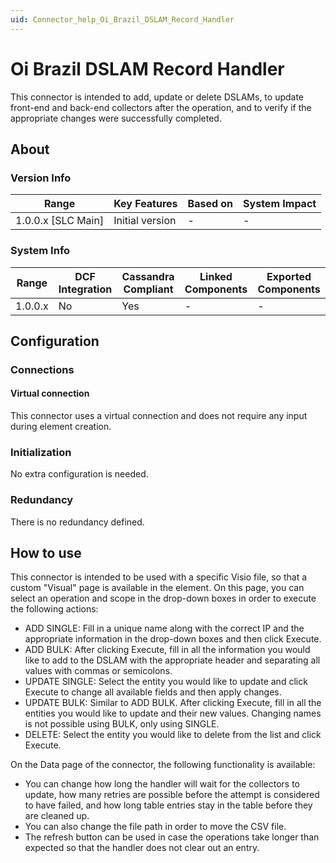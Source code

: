 ```yaml
---
uid: Connector_help_Oi_Brazil_DSLAM_Record_Handler
---
```


# Oi Brazil DSLAM Record Handler

This connector is intended to add, update or delete DSLAMs, to update front-end and back-end collectors after the operation, and to verify if the appropriate changes were successfully completed.

## About

### Version Info

| Range                | Key Features     | Based on     | System Impact     |
|----------------------|------------------|--------------|-------------------|
| 1.0.0.x \[SLC Main\] | Initial version  | \-           | \-                |

### System Info

| Range     | DCF Integration     | Cassandra Compliant     | Linked Components     | Exported Components     |
|-----------|---------------------|-------------------------|-----------------------|-------------------------|
| 1.0.0.x   | No                  | Yes                     | \-                    | \-                      |

## Configuration

### Connections

#### Virtual connection

This connector uses a virtual connection and does not require any input during element creation.

### Initialization

No extra configuration is needed.

### Redundancy

There is no redundancy defined.

## How to use

This connector is intended to be used with a specific Visio file, so that a custom "Visual" page is available in the element. On this page, you can select an operation and scope in the drop-down boxes in order to execute the following actions:

- ADD SINGLE: Fill in a unique name along with the correct IP and the appropriate information in the drop-down boxes and then click Execute.
- ADD BULK: After clicking Execute, fill in all the information you would like to add to the DSLAM with the appropriate header and separating all values with commas or semicolons.
- UPDATE SINGLE: Select the entity you would like to update and click Execute to change all available fields and then apply changes.
- UPDATE BULK: Similar to ADD BULK. After clicking Execute, fill in all the entities you would like to update and their new values. Changing names is not possible using BULK, only using SINGLE.
- DELETE: Select the entity you would like to delete from the list and click Execute.

On the Data page of the connector, the following functionality is available:

- You can change how long the handler will wait for the collectors to update, how many retries are possible before the attempt is considered to have failed, and how long table entries stay in the table before they are cleaned up.
- You can also change the file path in order to move the CSV file.
- The refresh button can be used in case the operations take longer than expected so that the handler does not clear out an entry.
